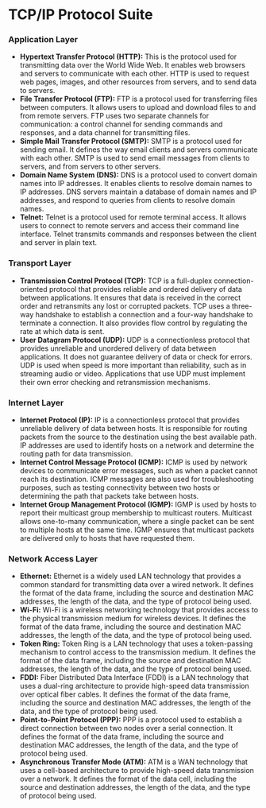 # TCP/IP Protocol Suite

### Application Layer

* **Hypertext Transfer Protocol (HTTP):** This is the protocol used for transmitting data over the World Wide Web. It enables web browsers and servers to communicate with each other. HTTP is used to request web pages, images, and other resources from servers, and to send data to servers.
* **File Transfer Protocol (FTP):** FTP is a protocol used for transferring files between computers. It allows users to upload and download files to and from remote servers. FTP uses two separate channels for communication: a control channel for sending commands and responses, and a data channel for transmitting files.
* **Simple Mail Transfer Protocol (SMTP):** SMTP is a protocol used for sending email. It defines the way email clients and servers communicate with each other. SMTP is used to send email messages from clients to servers, and from servers to other servers.
* **Domain Name System (DNS):** DNS is a protocol used to convert domain names into IP addresses. It enables clients to resolve domain names to IP addresses. DNS servers maintain a database of domain names and IP addresses, and respond to queries from clients to resolve domain names.
* **Telnet:** Telnet is a protocol used for remote terminal access. It allows users to connect to remote servers and access their command line interface. Telnet transmits commands and responses between the client and server in plain text.

### Transport Layer

* **Transmission Control Protocol (TCP):** TCP is a full-duplex connection-oriented protocol that provides reliable and ordered delivery of data between applications. It ensures that data is received in the correct order and retransmits any lost or corrupted packets. TCP uses a three-way handshake to establish a connection and a four-way handshake to terminate a connection. It also provides flow control by regulating the rate at which data is sent.
* **User Datagram Protocol (UDP):** UDP is a connectionless protocol that provides unreliable and unordered delivery of data between applications. It does not guarantee delivery of data or check for errors. UDP is used when speed is more important than reliability, such as in streaming audio or video. Applications that use UDP must implement their own error checking and retransmission mechanisms.

### Internet Layer

* **Internet Protocol (IP):** IP is a connectionless protocol that provides unreliable delivery of data between hosts. It is responsible for routing packets from the source to the destination using the best available path. IP addresses are used to identify hosts on a network and determine the routing path for data transmission.
* **Internet Control Message Protocol (ICMP):** ICMP is used by network devices to communicate error messages, such as when a packet cannot reach its destination. ICMP messages are also used for troubleshooting purposes, such as testing connectivity between two hosts or determining the path that packets take between hosts.
* **Internet Group Management Protocol (IGMP):** IGMP is used by hosts to report their multicast group membership to multicast routers. Multicast allows one-to-many communication, where a single packet can be sent to multiple hosts at the same time. IGMP ensures that multicast packets are delivered only to hosts that have requested them.

### Network Access Layer

* **Ethernet:** Ethernet is a widely used LAN technology that provides a common standard for transmitting data over a wired network. It defines the format of the data frame, including the source and destination MAC addresses, the length of the data, and the type of protocol being used.
* **Wi-Fi:** Wi-Fi is a wireless networking technology that provides access to the physical transmission medium for wireless devices. It defines the format of the data frame, including the source and destination MAC addresses, the length of the data, and the type of protocol being used.
* **Token Ring:** Token Ring is a LAN technology that uses a token-passing mechanism to control access to the transmission medium. It defines the format of the data frame, including the source and destination MAC addresses, the length of the data, and the type of protocol being used.
* **FDDI:** Fiber Distributed Data Interface (FDDI) is a LAN technology that uses a dual-ring architecture to provide high-speed data transmission over optical fiber cables. It defines the format of the data frame, including the source and destination MAC addresses, the length of the data, and the type of protocol being used.
* **Point-to-Point Protocol (PPP):** PPP is a protocol used to establish a direct connection between two nodes over a serial connection. It defines the format of the data frame, including the source and destination MAC addresses, the length of the data, and the type of protocol being used.
* **Asynchronous Transfer Mode (ATM):** ATM is a WAN technology that uses a cell-based architecture to provide high-speed data transmission over a network. It defines the format of the data cell, including the source and destination addresses, the length of the data, and the type of protocol being used.
